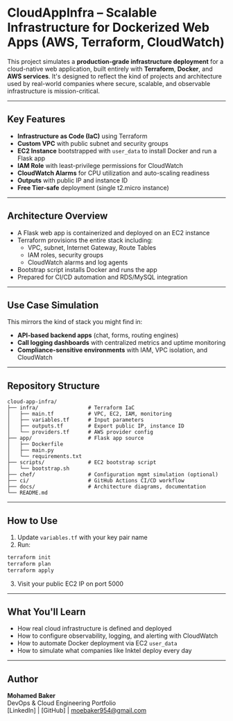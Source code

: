 
# CloudAppInfra – Scalable Infrastructure for Dockerized Web Apps (AWS, Terraform, CloudWatch)

This project simulates a **production-grade infrastructure deployment** for a cloud-native web application, built entirely with **Terraform**, **Docker**, and **AWS services**. It's designed to reflect the kind of projects and architecture used by real-world companies where secure, scalable, and observable infrastructure is mission-critical.

---

## Key Features

- **Infrastructure as Code (IaC)** using Terraform
- **Custom VPC** with public subnet and security groups
- **EC2 Instance** bootstrapped with `user_data` to install Docker and run a Flask app
- **IAM Role** with least-privilege permissions for CloudWatch
- **CloudWatch Alarms** for CPU utilization and auto-scaling readiness
- **Outputs** with public IP and instance ID
- **Free Tier-safe** deployment (single t2.micro instance)

---

## Architecture Overview

- A Flask web app is containerized and deployed on an EC2 instance
- Terraform provisions the entire stack including:
  - VPC, subnet, Internet Gateway, Route Tables
  - IAM roles, security groups
  - CloudWatch alarms and log agents
- Bootstrap script installs Docker and runs the app
- Prepared for CI/CD automation and RDS/MySQL integration

---

## Use Case Simulation

This mirrors the kind of stack you might find in:

- **API-based backend apps** (chat, forms, routing engines)
- **Call logging dashboards** with centralized metrics and uptime monitoring
- **Compliance-sensitive environments** with IAM, VPC isolation, and CloudWatch

---

## Repository Structure

```
cloud-app-infra/
├── infra/                # Terraform IaC
│   ├── main.tf           # VPC, EC2, IAM, monitoring
│   ├── variables.tf      # Input parameters
│   ├── outputs.tf        # Export public IP, instance ID
│   └── providers.tf      # AWS provider config
├── app/                  # Flask app source
│   ├── Dockerfile
│   ├── main.py
│   └── requirements.txt
├── scripts/              # EC2 bootstrap script
│   └── bootstrap.sh
├── chef/                 # Configuration mgmt simulation (optional)
├── ci/                   # GitHub Actions CI/CD workflow
├── docs/                 # Architecture diagrams, documentation
└── README.md
```

---

## How to Use

1. Update `variables.tf` with your key pair name
2. Run:
```bash
terraform init
terraform plan
terraform apply
```
3. Visit your public EC2 IP on port 5000

---

## What You'll Learn

- How real cloud infrastructure is defined and deployed
- How to configure observability, logging, and alerting with CloudWatch
- How to automate Docker deployment via EC2 `user_data`
- How to simulate what companies like Inktel deploy every day

---

## Author

**Mohamed Baker**  
DevOps & Cloud Engineering Portfolio  
[LinkedIn] | [GitHub] | moebaker954@gmail.com
